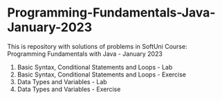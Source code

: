 # Programming-Fundamentals-Java-January-2023
This is repository with solutions of problems in SoftUni Course: Programming Fundamentals with Java - January 2023
1. Basic Syntax, Conditional Statements and Loops - Lab
2. Basic Syntax, Conditional Statements and Loops - Exercise
3. Data Types and Variables - Lab
4. Data Types and Variables - Exercise
